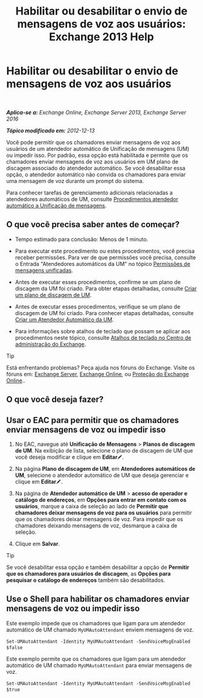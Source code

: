 ﻿---
title: 'Habilitar ou desabilitar o envio de mensagens de voz aos usuários: Exchange 2013 Help'
TOCTitle: Habilitar ou desabilitar o envio de mensagens de voz aos usuários
ms:assetid: faa300d8-2534-40db-8ef9-428be8bb7934
ms:mtpsurl: https://technet.microsoft.com/pt-br/library/Dd351277(v=EXCHG.150)
ms:contentKeyID: 52058556
ms.date: 05/22/2018
mtps_version: v=EXCHG.150
ms.translationtype: MT
---

# Habilitar ou desabilitar o envio de mensagens de voz aos usuários

 

_**Aplica-se a:** Exchange Online, Exchange Server 2013, Exchange Server 2016_

_**Tópico modificado em:** 2012-12-13_

Você pode permitir que os chamadores enviar mensagens de voz aos usuários de um atendedor automático de Unificação de mensagens (UM) ou impedir isso. Por padrão, essa opção está habilitada e permite que os chamadores enviar mensagens de voz aos usuários em UM plano de discagem associado do atendedor automático. Se você desabilitar essa opção, o atendedor automático não convida os chamadores para enviar uma mensagem de voz durante um prompt do sistema.

Para conhecer tarefas de gerenciamento adicionais relacionadas a atendedores automáticos de UM, consulte [Procedimentos atendedor automático a Unificação de mensagens](um-auto-attendant-procedures-exchange-2013-help.md).

## O que você precisa saber antes de começar?

  - Tempo estimado para conclusão: Menos de 1 minuto.

  - Para executar este procedimento ou estes procedimentos, você precisa receber permissões. Para ver de que permissões você precisa, consulte o Entrada "Atendedores automáticos da UM" no tópico [Permissões de mensagens unificadas](unified-messaging-permissions-exchange-2013-help.md).

  - Antes de executar esses procedimentos, confirme se um plano de discagem da UM foi criado. Para obter etapas detalhadas, consulte [Criar um plano de discagem de UM](create-a-um-dial-plan-exchange-2013-help.md).

  - Antes de executar esses procedimentos, verifique se um plano de discagem de UM foi criado. Para conhecer etapas detalhadas, consulte [Criar um Atendedor Automático da UM](create-a-um-auto-attendant-exchange-2013-help.md).

  - Para informações sobre atalhos de teclado que possam se aplicar aos procedimentos neste tópico, consulte [Atalhos de teclado no Centro de administração do Exchange](keyboard-shortcuts-in-the-exchange-admin-center-exchange-online-protection-help.md).


> [!TIP]
> Está enfrentando problemas? Peça ajuda nos fóruns do Exchange. Visite os fóruns em: <A href="https://go.microsoft.com/fwlink/p/?linkid=60612">Exchange Server</A>, <A href="https://go.microsoft.com/fwlink/p/?linkid=267542">Exchange Online</A>, ou <A href="https://go.microsoft.com/fwlink/p/?linkid=285351">Proteção do Exchange Online</A>..



## O que você deseja fazer?

## Usar o EAC para permitir que os chamadores enviar mensagens de voz ou impedir isso

1.  No EAC, navegue até **Unificação de Mensagens** \> **Planos de discagem de UM**. Na exibição de lista, selecione o plano de discagem de UM que você deseja modificar e clique em **Editar**![Ícone de edição](images/JJ218640.6f53ccb2-1f13-4c02-bea0-30690e6ea71d(EXCHG.150).gif "Ícone de edição").

2.  Na página **Plano de discagem de UM**, em **Atendedores automáticos de UM**, selecione o atendedor automático de UM que deseja gerenciar e clique em **Editar**![Ícone de edição](images/JJ218640.6f53ccb2-1f13-4c02-bea0-30690e6ea71d(EXCHG.150).gif "Ícone de edição").

3.  Na página de **Atendedor automático de UM** \> **acesso de operador e catálogo de endereços**, em **Opções para entrar em contato com os usuários**, marque a caixa de seleção ao lado de **Permitir que chamadores deixar mensagens de voz para os usuários** para permitir que os chamadores deixar mensagens de voz. Para impedir que os chamadores deixando mensagens de voz, desmarque a caixa de seleção.

4.  Clique em **Salvar**.


> [!TIP]
> Se você desabilitar essa opção e também desabilitar a opção de <STRONG>Permitir que os chamadores para usuários de discagem</STRONG>, as <STRONG>Opções para pesquisar o catálogo de endereços</STRONG> também são desabilitados.



## Use o Shell para habilitar os chamadores enviar mensagens de voz ou impedir isso

Este exemplo impede que os chamadores que ligam para um atendedor automático de UM chamado `MyUMAutoAttendant` enviem mensagens de voz.

    Set-UMAutoAttendant -Identity MyUMAutoAttendant -SendVoiceMsgEnabled $false

Este exemplo permite que os chamadores que ligam para um atendedor automático de UM chamado `MyUMAutoAttendant` para enviar mensagens de voz.

    Set-UMAutoAttendant -Identity MyUMAutoAttendant -SendVoiceMsgEnabled $true

